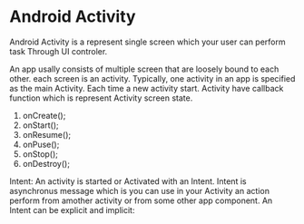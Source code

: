 #  Android Activity

Android Activity is a represent single screen which your user can perform task Through UI controler.

An app usally consists of multiple screen that are loosely bound to each other. each screen is an activity. Typically, one activity in an app is specified as the main Activity.
Each time a new activity start. Activity have callback function which is represent Activity screen state.
1. onCreate();
2. onStart();
3. onResume();
4. onPuse();
5. onStop();
6. onDestroy();

Intent:
An activity is started or Activated with an Intent. Intent is asynchronus message which is you can use in your Activity an action perform from amother activity or from some other app component.
An Intent can be explicit and implicit:
